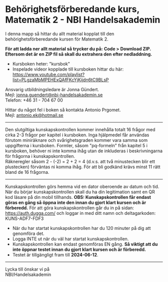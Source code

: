# Behörighetsförberedande kurs, Matematik 2 - NBI Handelsakademin
I denna mapp så hittar du allt material kopplat till den behörighetsförberedande kursen för Matematik 2. 

**För att ladda ner allt material så trycker du på:**
**Code > Download ZIP. Eftersom det är en ZIP fil så skall du extrahera den efter nedladdning.**

- Kursboken heter: "kursbok"
- Inspelade videor kopplade till kursboken hittar du här: https://www.youtube.com/playlist?list=PLgzaMbMPEHExQAfFKcYjKijdn6tC9BLsP

Ansvarig utbildningsledare är Jonna Gündert. <br>
Mejl: jonna.guendert@nbi-handelsakademin.se <br>
Telefon: +46 31 - 704 67 00 

Hittar du något fel i boken så kontakta Antonio Prgomet. <br>
Mejl: antonio.ek@hotmail.se



--------------
Den slutgiltiga kunskapskontrollen kommer innehålla totalt 16 frågor med cirka 2-3 frågor per kapitel i kursboken. Inga hjälpmedel får användas förutom miniräknare och svårighetsgraden kommer vara samma som uppgifterna i kursboken. Formler, såsom "pq-formeln" från kapitel 5 i kursboken, behöver ni inte komma ihåg utan de inkluderas i beskrivningarna för frågorna i kunskapskontrollen. <br>
Räkneregler såsom 2 - (-2) = 2 + 2 = 4 (d.v.s. att två minustecken blir ett plustecken) förväntas ni komma ihåg. För att bli godkänd krävs minst 11 rätt bland de 16 frågorna. 

--------------
Kunskapskontrollen görs hemma vid en dator oberoende av datum och tid. När du börjar kunskapskontrollen skall du ha din legitimation samt en QR kod läsare på din mobil tillhands. **OBS: Kunskapskontrollen får endast göras en gång så öppna inte den innan du gjort klart kursen och är förberedd.**
För att göra kunskapskontrollen går du in på sidan: https://auth.dugga.com/ och loggar in med ditt namn och deltagarkoden: KUNS-ADF7-FDF3
- När du har startat kunskapskontrollen har du 120 minuter på dig att genomföra det.
- Logga INTE ut när du väl har startat kunskapskontrollen.
- Kunskapskontrollen kan endast genomföras EN gång. **Så viktigt att du inte öppnar testet innan du gjort klart kursen och är förberedd.** 
- Testet är tillgängligt fram till **2024-06-12**.

--------------

Lycka till önskar vi på <br>
NBI/Handelsakademin

